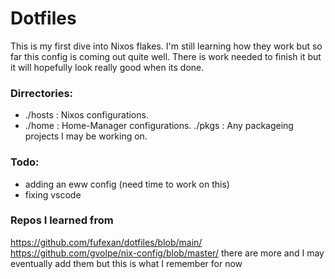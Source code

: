 # Dotfiles

This is my first dive into Nixos flakes. I'm still learning how they work but so far this config is coming out quite well.
There is work needed to finish it but it will hopefully look really good when its done.

### Dirrectories:
- ./hosts : Nixos configurations.
- ./home : Home-Manager configurations.
  ./pkgs : Any packageing projects I may be working on.

### Todo:
- adding an eww config (need time to work on this)
- fixing vscode

### Repos I learned from
https://github.com/fufexan/dotfiles/blob/main/
https://github.com/gvolpe/nix-config/blob/master/
there are more and I may eventually add them but this is what I remember for now
